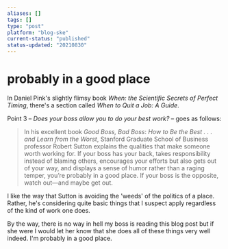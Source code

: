```yaml
---
aliases: []
tags: []
type: "post"
platform: "blog-ske"
current-status: "published"
status-updated: "20210830"
---
```


# probably in a good place

In Daniel Pink's slightly flimsy book _When: the Scientific Secrets of Perfect Timing_, there's a section called _When to Quit a Job: A Guide_. 

Point 3 – _Does your boss allow you to do your best work?_  – goes as follows:

> In his excellent book _Good Boss, Bad Boss_: _How to Be the Best . . . and Learn from the Worst_, Stanford Graduate School of Business professor Robert Sutton explains the qualities that make someone worth working for. If your boss has your back, takes responsibility instead of blaming others, encourages your efforts but also gets out of your way, and displays a sense of humor rather than a raging temper, you’re probably in a good place. If your boss is the opposite, watch out—and maybe get out.

I like the way that Sutton is avoiding the 'weeds' of the politics of a place. Rather, he's considering quite basic things that I suspect apply regardless of the kind of work one does. 

By the way, there is no way in hell my boss is reading this blog post but if she were I would let her know that she does all of these things very well indeed. I'm probably in a good place.




